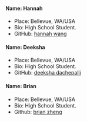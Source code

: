 #### Name: Hannah
 - Place: Bellevue, WA/USA
 - Bio: High School Student. 
 - GitHub: [hannah wang](https://github.com/hqnnahwang)

#### Name: Deeksha
 - Place: Bellevue, WA/USA
 - Bio: High School Student. 
 - GitHub: [deeksha dachepalli](https://github.com/deekshad15)

#### Name: Brian
 - Place: Bellevue, WA/USA
 - Bio: High School Student.
 - Github: [brian zheng](https://github.com/gitbrainhub)
